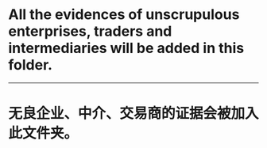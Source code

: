 # All the evidences of unscrupulous enterprises, traders and intermediaries will be added in this folder.
***
# 无良企业、中介、交易商的证据会被加入此文件夹。
